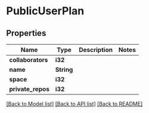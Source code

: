 # PublicUserPlan

## Properties

Name | Type | Description | Notes
------------ | ------------- | ------------- | -------------
**collaborators** | **i32** |  | 
**name** | **String** |  | 
**space** | **i32** |  | 
**private_repos** | **i32** |  | 

[[Back to Model list]](../README.md#documentation-for-models) [[Back to API list]](../README.md#documentation-for-api-endpoints) [[Back to README]](../README.md)


